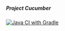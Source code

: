 ##### Project Cucumber
[![Java CI with Gradle](https://github.com/BeyondDeGrave88/javaqahw19gradle2.4.2/actions/workflows/gradle.yml/badge.svg)](https://github.com/BeyondDeGrave88/javaqahw19gradle2.4.2/actions/workflows/gradle.yml)
